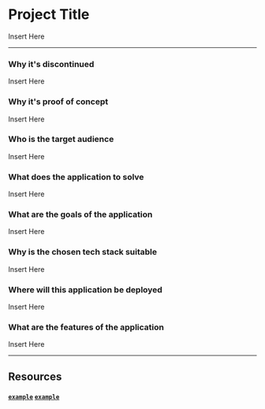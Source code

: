 # Project Title
<p align="justify">
Insert Here
</p>

---
### Why it's discontinued
<p align="justify">
Insert Here
</p>


### Why it's proof of concept
<p align="justify">
Insert Here
</p>

### Who is the target audience
<p align="justify">
Insert Here
</p>

### What does the application to solve
<p align="justify">
Insert Here
</p>

### What are the goals of the application
<p align="justify">
Insert Here
</p>

### Why is the chosen tech stack suitable
<p align="justify">
Insert Here
</p>

### Where will this application be deployed
<p align="justify">
Insert Here
</p>

### What are the features of the application
<p align="justify">
Insert Here
</p>

---


## Resources
#### [`example`]() [`example`]()
